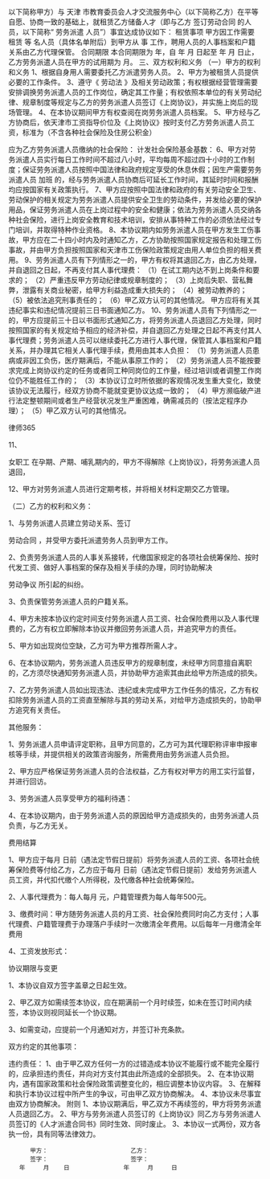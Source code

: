
 以下简称甲方）与
天津
市教育委员会人才交流服务中心（以下简称乙方）在平等自愿、协商一致的基础上，就租赁乙方储备人才（即与乙方
签订劳动合同
的人员，以下简称“
劳务派遣
人员”）事宜达成协议如下：
租赁事项
甲方因工作需要租赁             等   名人员（具体名单附后）到甲方从
事            工作，聘用人员的人事档案和户籍关系由乙方代理保管。
合同期限
本合同期限为     年，自    年   月    日起至     年     月     日止，乙方劳务派遣人员在甲方的试用期为    月。 
三、双方权利和义务
（一）甲方的权利和义务
1、根据自身用人需要委托乙方派遣劳务人员。
2、甲方为被租赁人员提供必要的工作条件。
3、遵守《
劳动法
》及相关劳动政策；有权根据经营管理需要安排调换劳务派遣人员的工作岗位，确定其工作量；有权依照本单位的有关劳动纪律、规章制度等规定与乙方的劳务派遣人员签订《上岗协议》，并实施上岗后的现场管理。
4、在本协议期间甲方有权查阅在岗劳务派遣人员档案。
5、甲方经与乙方协商后，依天津市工资指导价位及《上岗协议》按时支付乙方劳务派遣人员工资，标准为（不含各种社会保险及住房公积金）



应为乙方劳务派遣人员缴纳的社会保险：
计发社会保险基金基数：
6、甲方对劳务派遣人员实行每日工作时间不超过八小时，平均每周不超过四十小时的工作制度；保证劳务派遣人员按照中国法律和政府规定享受的休息休假；因生产需要劳务派遣人员
加班
的，经与劳务派遣人员协商后可延长工作时间，其延时时间和报酬均应按国家有关政策执行。
7、甲方应按照中国法律和政府的有关劳动安全卫生、劳动保护的相关规定为劳务派遣人员提供安全卫生的劳动条件，并发给必要的保护用品，保证劳务派遣人员在上岗过程中的安全和健康；依法为劳务派遣人员交纳各种社会保险，进行上岗安全教育和技术培训，安排从事特种工作的必须依法经过专门培训，并取得特种作业资格。
8、本协议期内如劳务派遣人员在甲方发生工伤事故，甲方应在二十四小时内及时通知乙方，乙方协助按照国家规定报告和处理工伤事故，并由甲方负担按照国家和天津市工伤保险政策规定由用人单位负担的相关费用。
9、劳务派遣人员有下列情形之一的，甲方有权将其退回乙方，由乙方处理，并自退回之日起，不再支付其人事代理费：
（1）在试工期内达不到上岗条件和要求的；
（2）严重违反甲方劳动纪律或规章制度的；
（3）上岗后失职、营私舞弊，泄露有关商业秘密，给甲方利益造成重大损失的；
（4）被劳动教养的；
（5）被依法追究刑事责任的；
（6）甲乙双方认可的其他情况。
甲方应将有关其违纪事实和违纪情况提前三日书面通知乙方。
10、劳务派遣人员有下列情形之一的，甲方应提前三十日以书面形式通知乙方，将劳务派遣人员退回乙方处理，同时按照国家的有关规定给予相应的经济补偿，并自退回乙方处理之日起不再支付其人事代理费；劳务派遣人员可以继续委托乙方进行人事代理，保管其人事档案和户籍关系，并办理其它相关人事代理手续，费用由其本人负担：
（1）劳务派遣人员患病或非因工负伤，医疗期满后，不能从事原工作的；
（2）劳务派遣人员不能按要求完成上岗协议约定的任务或者同工种同岗位的工作量，经过培训或者调整工作岗位仍不能胜任工作的；
（3）本协议订立时所依据的客观情况发生重大变化，致使该协议无法履行，经双方协商不能就变更协议达成一致的；
（4）甲方濒临破产进行法定整顿期间或者生产经营状况发生严重困难，确需减员的（按法定程序办理）；
（5）甲乙双方认可的其他情况。




 
律师365






11、

女职工
在孕期、产期、哺乳期内的，甲方不得解除《上岗协议》，将劳务派遣人员退回，

12、甲方对劳务派遣人员进行定期考核，并将相关材料定期交乙方管理。

（二）乙方的权利和义务：

1、与劳务派遣人员建立劳动关系、签订

劳动合同
，并受甲方委托派遣劳务人员到甲方工作。

2、负责劳务派遣人员的人事关系接转，代缴国家规定的各项社会统筹保险、按时代发工资、做好人事档案的保存及相关手续的办理，同时协助解决

劳动争议
所引起的纠纷。

3、负责保管劳务派遣人员的户籍关系。

4、甲方未按本协议约定时间支付劳务派遣人员工资、社会保险费用以及人事代理费的，乙方有权立即解除本协议并撤回劳务派遣人员，并追究甲方的责任。

5、甲方如出现岗位空缺，乙方可为甲方推荐所需人才。

6、在本协议期内，劳务派遣人员违反甲方的规章制度，未经甲方同意擅自离职的，乙方须尽快通知劳务派遣人员，并协助甲方追索其由此给甲方所造成的损失。

7、乙方劳务派遣人员如出现违法、违纪或未完成甲方工作任务的情况，乙方有权扣除劳务派遣人员的工资直至解除与其的劳动关系，对给甲方造成损失的，协助甲方追究有关责任。

其他服务：

1、劳务派遣人员申请评定职称，且甲方同意的，乙方可为其代理职称评审申报审核等手续，并提供相关的政策咨询服务，所需费用由劳务派遣人员负担。

2、甲方应严格保证劳务派遣人员的合法权益，乙方有权对甲方的用工实行监督，并进行回访。

3、劳务派遣人员享受甲方的福利待遇：                                    

           

4、在本协议期内，由于劳务派遣人员的原因给甲方造成损失的，由劳务派遣人员负责，与乙方无关。

费用结算

1、甲方应于每月    日前（遇法定节假日提前）将劳务派遣人员的工资、各项社会统筹保险费等付给乙方，乙方应于每月    日前（遇法定节假日提前）发给劳务派遣人员工资，并代扣代缴个人所得税，及代缴各种社会统筹保险。

2、人事代理费为：每人每月    元，户籍管理费为每人每年500元。

3、缴费时间：甲方随劳务派遣人员的月工资、社会保险费同时向乙方支付；人事代理费、户籍管理费于办理落户手续时一次缴清全年费用。以后每年一月缴清全年费用

4、工资发放形式：

协议期限与变更

1、本协议自双方签字盖章之日起生效。

2、甲乙双方如需续签本协议，应在期满前一个月时续签，如未在签订时间内续签，本协议则视同延长一个协议期。

3、如需变动，应提前一个月通知对方，并签订补充条款。

双方约定的其他事项：




 



违约责任：
1、由于甲乙双方任何一方的过错造成本协议不能履行或不能完全履行的，应承担违约责任，并向对方支付其由此所造成的全部损失。
2、在本协议期内，遇有国家政策和社会保险政策调整变化的，相应调整本协议内容。
3、在解释和执行本协议过程中所产生的争议，可由甲乙双方协商解决。
4、本协议未尽事宜由双方协商解决。 
附则
1、本协议期满后，甲乙双方不再续签的，甲方将劳务派遣人员退回乙方。
2、甲方与劳务派遣人员签订的《上岗协议》同乙方与劳务派遣人员签订的《人才派遣合同书》同时生效、同时废止。
3、本协议一式两份，双方各执一份，具有同等法律效力。


          甲方：                       乙方：
          签字：                       签字：
       年     月    日               年     月     日


 
 


 

 
 
 
 
 
  


  
 

  


  


  
 
 
 
 

